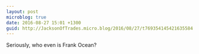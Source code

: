 ```yaml
---
layout: post
microblog: true
date: 2016-08-27 15:01 +1300
guid: http://JacksonOfTrades.micro.blog/2016/08/27/t769354145421635584.html
---
```

Seriously, who even is Frank Ocean?
